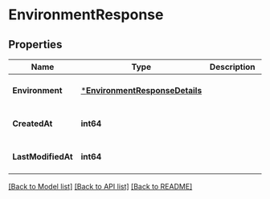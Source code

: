 # EnvironmentResponse

## Properties
Name | Type | Description | Notes
------------ | ------------- | ------------- | -------------
**Environment** | [***EnvironmentResponseDetails**](EnvironmentResponseDetails.md) |  | [optional] [default to null]
**CreatedAt** | **int64** |  | [optional] [default to null]
**LastModifiedAt** | **int64** |  | [optional] [default to null]

[[Back to Model list]](../README.md#documentation-for-models) [[Back to API list]](../README.md#documentation-for-api-endpoints) [[Back to README]](../README.md)

